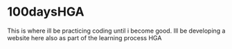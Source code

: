 # 100daysHGA

This is where ill be practicing coding until i become good.
Ill be developing a website here also as part of the learning process
HGA
